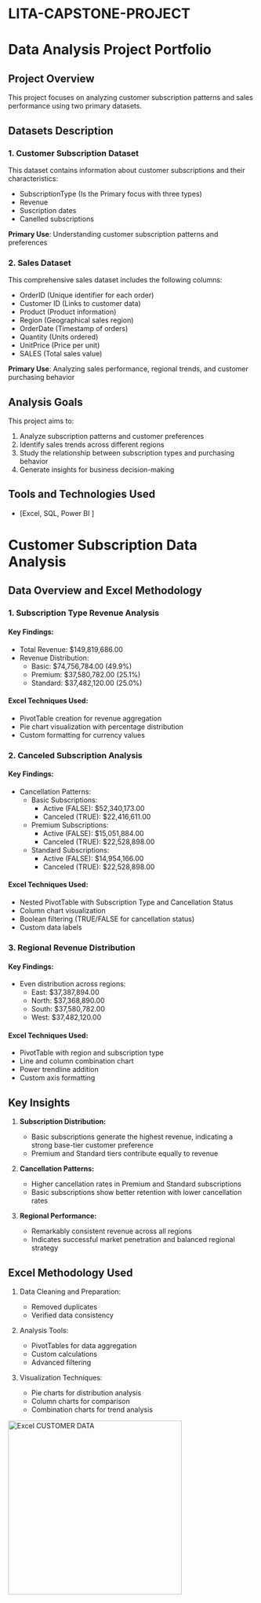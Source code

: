 # LITA-CAPSTONE-PROJECT
# Data Analysis Project Portfolio

## Project Overview
This project focuses on analyzing customer subscription patterns and sales performance using two primary datasets.

## Datasets Description

### 1. Customer Subscription Dataset
This dataset contains information about customer subscriptions and their characteristics:
- SubscriptionType (Is the Primary focus with three types)
- Revenue
- Suscription dates
- Canelled subscriptions

**Primary Use**: Understanding customer subscription patterns and preferences

### 2. Sales Dataset
This comprehensive sales dataset includes the following columns:
- OrderID (Unique identifier for each order)
- Customer ID (Links to customer data)
- Product (Product information)
- Region (Geographical sales region)
- OrderDate (Timestamp of orders)
- Quantity (Units ordered)
- UnitPrice (Price per unit)
- SALES (Total sales value)

**Primary Use**: Analyzing sales performance, regional trends, and customer purchasing behavior

## Analysis Goals
This project aims to:
1. Analyze subscription patterns and customer preferences
2. Identify sales trends across different regions
3. Study the relationship between subscription types and purchasing behavior
4. Generate insights for business decision-making

## Tools and Technologies Used
- [Excel, SQL, Power BI ]

# Customer Subscription Data Analysis

## Data Overview and Excel Methodology

### 1. Subscription Type Revenue Analysis
#### Key Findings:
- Total Revenue: $149,819,686.00
- Revenue Distribution:
  - Basic: $74,756,784.00 (49.9%)
  - Premium: $37,580,782.00 (25.1%)
  - Standard: $37,482,120.00 (25.0%)

#### Excel Techniques Used:
- PivotTable creation for revenue aggregation
- Pie chart visualization with percentage distribution
- Custom formatting for currency values

### 2. Canceled Subscription Analysis
#### Key Findings:
- Cancellation Patterns:
  * Basic Subscriptions:
    - Active (FALSE): $52,340,173.00
    - Canceled (TRUE): $22,416,611.00
  * Premium Subscriptions:
    - Active (FALSE): $15,051,884.00
    - Canceled (TRUE): $22,528,898.00
  * Standard Subscriptions:
    - Active (FALSE): $14,954,166.00
    - Canceled (TRUE): $22,528,898.00

#### Excel Techniques Used:
- Nested PivotTable with Subscription Type and Cancellation Status
- Column chart visualization
- Boolean filtering (TRUE/FALSE for cancellation status)
- Custom data labels

### 3. Regional Revenue Distribution
#### Key Findings:
- Even distribution across regions:
  * East: $37,387,894.00
  * North: $37,368,890.00
  * South: $37,580,782.00
  * West: $37,482,120.00

#### Excel Techniques Used:
- PivotTable with region and subscription type
- Line and column combination chart
- Power trendline addition
- Custom axis formatting

## Key Insights

1. **Subscription Distribution:**
   - Basic subscriptions generate the highest revenue, indicating a strong base-tier customer preference
   - Premium and Standard tiers contribute equally to revenue

2. **Cancellation Patterns:**
   - Higher cancellation rates in Premium and Standard subscriptions
   - Basic subscriptions show better retention with lower cancellation rates

3. **Regional Performance:**
   - Remarkably consistent revenue across all regions
   - Indicates successful market penetration and balanced regional strategy

## Excel Methodology Used
1. Data Cleaning and Preparation:
   - Removed duplicates
   - Verified data consistency

2. Analysis Tools:
   - PivotTables for data aggregation
   - Custom calculations
   - Advanced filtering

3. Visualization Techniques:
   - Pie charts for distribution analysis
   - Column charts for comparison
   - Combination charts for trend analysis

<img width="354" alt="Excel CUSTOMER DATA" src="https://github.com/user-attachments/assets/c36c2206-125a-4f55-b90d-1255b762ce70">
